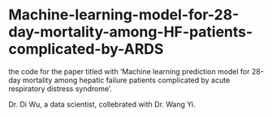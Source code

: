 # Machine-learning-model-for-28-day-mortality-among-HF-patients-complicated-by-ARDS
the code for the paper titled with ‘Machine learning prediction model for 28-day mortality among hepatic failure patients complicated by acute respiratory distress syndrome’. 

Dr. Di Wu, a data scientist, collebrated with Dr. Wang Yi.
